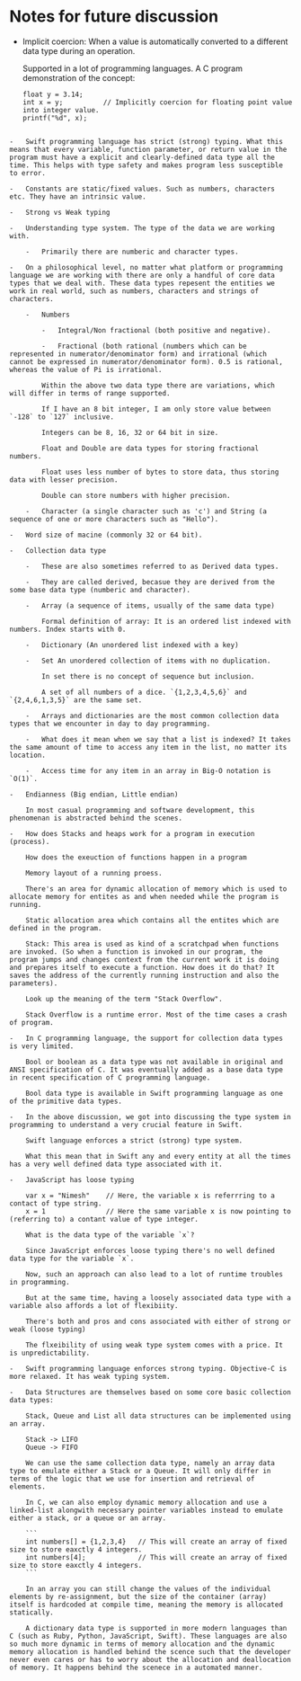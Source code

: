 # Notes for future discussion

-   Implicit coercion: When a value is automatically converted to a different data type during an operation.

    Supported in a lot of programming languages. A C program demonstration of the concept:

    ```
    float y = 3.14;
    int x = y;          // Implicitly coercion for floating point value into integer value.
    printf("%d", x);
```

-   Swift programming language has strict (strong) typing. What this means that every variable, function parameter, or return value in the program must have a explicit and clearly-defined data type all the time. This helps with type safety and makes program less susceptible to error.

-   Constants are static/fixed values. Such as numbers, characters etc. They have an intrinsic value.

-   Strong vs Weak typing

-   Understanding type system. The type of the data we are working with.

    -   Primarily there are numberic and character types.

-   On a philosophical level, no matter what platform or programming language we are working with there are only a handful of core data types that we deal with. These data types repesent the entities we work in real world, such as numbers, characters and strings of characters.

    -   Numbers

        -   Integral/Non fractional (both positive and negative).

        -   Fractional (both rational (numbers which can be represented in numerator/denominator form) and irrational (which cannot be expressed in numerator/denominator form). 0.5 is rational, whereas the value of Pi is irrational.

        Within the above two data type there are variations, which will differ in terms of range supported.

        If I have an 8 bit integer, I am only store value between `-128` to `127` inclusive.

        Integers can be 8, 16, 32 or 64 bit in size.

        Float and Double are data types for storing fractional numbers.

        Float uses less number of bytes to store data, thus storing data with lesser precision.

        Double can store numbers with higher precision.

    -   Character (a single character such as 'c') and String (a sequence of one or more characters such as "Hello").

-   Word size of macine (commonly 32 or 64 bit).

-   Collection data type

    -   These are also sometimes referred to as Derived data types.

    -   They are called derived, becasue they are derived from the some base data type (numberic and character).

    -   Array (a sequence of items, usually of the same data type)

        Formal definition of array: It is an ordered list indexed with numbers. Index starts with 0.

    -   Dictionary (An unordered list indexed with a key)

    -   Set An unordered collection of items with no duplication.

        In set there is no concept of sequence but inclusion.

        A set of all numbers of a dice. `{1,2,3,4,5,6}` and `{2,4,6,1,3,5}` are the same set.

    -   Arrays and dictionaries are the most common collection data types that we encounter in day to day programming.

    -   What does it mean when we say that a list is indexed? It takes the same amount of time to access any item in the list, no matter its location.

    -   Access time for any item in an array in Big-O notation is `O(1)`.

-   Endianness (Big endian, Little endian)

    In most casual programming and software development, this phenomenan is abstracted behind the scenes.

-   How does Stacks and heaps work for a program in execution (process).

    How does the exeuction of functions happen in a program

    Memory layout of a running proess.

    There's an area for dynamic allocation of memory which is used to allocate memory for entites as and when needed while the program is running.

    Static allocation area which contains all the entites which are defined in the program.

    Stack: This area is used as kind of a scratchpad when functions are invoked. (So when a function is invoked in our program, the program jumps and changes context from the current work it is doing and prepares itself to execute a function. How does it do that? It saves the address of the currently running instruction and also the parameters).

    Look up the meaning of the term "Stack Overflow".

    Stack Overflow is a runtime error. Most of the time cases a crash of program.

-   In C programming language, the support for collection data types is very limited.

    Bool or boolean as a data type was not available in original and ANSI specification of C. It was eventually added as a base data type in recent specification of C programming language.

    Bool data type is available in Swift programming language as one of the primitive data types.

-   In the above discussion, we got into discussing the type system in programming to understand a very crucial feature in Swift.

    Swift language enforces a strict (strong) type system.

    What this mean that in Swift any and every entity at all the times has a very well defined data type associated with it.

-   JavaScript has loose typing

    var x = "Nimesh"    // Here, the variable x is referrring to a contact of type string.
    x = 1               // Here the same variable x is now pointing to (referring to) a contant value of type integer.

    What is the data type of the variable `x`?
    
    Since JavaScript enforces loose typing there's no well defined data type for the variable `x`.

    Now, such an approach can also lead to a lot of runtime troubles in programming.

    But at the same time, having a loosely associated data type with a variable also affords a lot of flexibiity.

    There's both and pros and cons associated with either of strong or weak (loose typing)

    The flxeibility of using weak type system comes with a price. It is unpredictability.

-   Swift programming language enforces strong typing. Objective-C is more relaxed. It has weak typing system.

-   Data Structures are themselves based on some core basic collection data types:

    Stack, Queue and List all data structures can be implemented using an array.

    Stack -> LIFO
    Queue -> FIFO

    We can use the same collection data type, namely an array data type to emulate either a Stack or a Queue. It will only differ in terms of the logic that we use for insertion and retrieval of elements.

    In C, we can also employ dynamic memory allocation and use a linked-list alongwith necessary pointer variables instead to emulate either a stack, or a queue or an array.

    ```
    int numbers[] = {1,2,3,4}   // This will create an array of fixed size to store eaxctly 4 integers.
    int numbers[4];             // This will create an array of fixed size to store eaxctly 4 integers.
    ```

    In an array you can still change the values of the individual elements by re-assignment, but the size of the container (array) itself is hardcoded at compile time, meaning the memory is allocated statically.

    A dictionary data type is supported in more modern languages than C (such as Ruby, Python, JavaScript, Swift). These languages are also so much more dynamic in terms of memory allocation and the dynamic memory allocation is handled behind the scence such that the developer never even cares or has to worry about the allocation and deallocation of memory. It happens behind the scenece in a automated manner.

